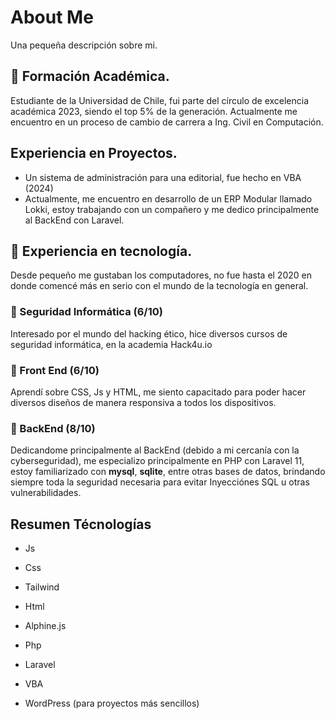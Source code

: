 # About Me
Una pequeña descripción sobre mi.

## 📕 Formación Académica.
Estudiante de la Universidad de Chile, fui parte del círculo de excelencia académica 2023, siendo el top 5% de la generación.
Actualmente me encuentro en  un proceso de cambio de carrera a Ing. Civil en Computación.

## Experiencia en Proyectos.
* Un sistema de administración para una editorial, fue hecho en VBA (2024)
* Actualmente, me encuentro en desarrollo de un ERP Modular llamado Lokki, estoy trabajando con un compañero y me dedico principalmente al BackEnd con Laravel.

## 📱 Experiencia en tecnología.
Desde pequeño me gustaban los computadores, no fue hasta el 2020 en donde comencé más en serio con  el mundo de la tecnología en general.

  ### 🔐 Seguridad Informática (6/10)
  Interesado por el mundo del hacking ético, hice diversos cursos de seguridad informática, en la academia Hack4u.io

  ### 🎨 Front End (6/10)
  Aprendí sobre CSS, Js y HTML, me siento capacitado para poder hacer diversos diseños de manera responsiva a todos los dispositivos.

  ### 🧰 BackEnd (8/10)
  Dedicandome principalmente al BackEnd (debido a mi cercanía con la cyberseguridad), me especializo principalmente en PHP con Laravel 11, estoy familiarizado con **mysql**, **sqlite**,     entre otras bases de datos, brindando siempre toda la seguridad necesaria para evitar Inyecciónes SQL u otras vulnerabilidades.

## Resumen Técnologías
- Js
- Css
- Tailwind
- Html
- Alphine.js
- Php
- Laravel

- VBA
- WordPress (para proyectos más sencillos)

